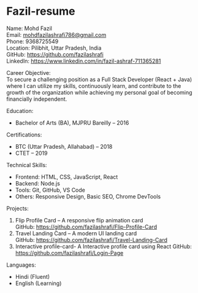 # Fazil-resume
Name: Mohd Fazil  
Email: mohdfazilashrafi786@gmail.com  
Phone: 9368725549  
Location: Pilibhit, Uttar Pradesh, India  
GitHub: https://github.com/fazilashrafi  
LinkedIn: https://www.linkedin.com/in/fazil-ashraf-711365281  

Career Objective:  
To secure a challenging position as a Full Stack Developer (React + Java) where I can utilize my skills, continuously learn, and contribute to the growth of the organization while achieving my personal goal of becoming financially independent.

Education:  
- Bachelor of Arts (BA), MJPRU Bareilly – 2016

Certifications:  
- BTC (Uttar Pradesh, Allahabad) – 2018  
- CTET – 2019

Technical Skills:  
- Frontend: HTML, CSS, JavaScript, React
- Backend: Node.js 
- Tools: Git, GitHub, VS Code  
- Others: Responsive Design, Basic SEO, Chrome DevTools

Projects:  
1. Flip Profile Card – A responsive flip animation card  
   GitHub: https://github.com/fazilashrafi/Flip-Profile-Card  
2. Travel Landing Card – A modern UI landing card  
   GitHub: https://github.com/fazilashrafi/Travel-Landing-Card  
3. Interactive profile-card- A Interactive profile card using React
   GitHub: https://github.com/fazilashrafi/Login-Page

Languages:  
- Hindi (Fluent)  
- English (Learning)

